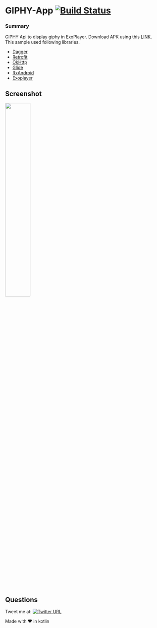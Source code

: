 # GIPHY-App [![Build Status](https://travis-ci.org/krunal3kapadiya/GIPHY-App.svg?branch=master)](https://travis-ci.org/krunal3kapadiya/GIPHY-App)

### Summary

GIPHY Api to display giphy in ExoPlayer. Download APK using this [LINK](https://github.com/krunal3kapadiya/GIPHY-App/releases/download/v1.0/GIPHY.App.apk). This sample used following libraries. 

- [Dagger](https://square.github.io/dagger/)
- [Retrofit](https://developer.android.com/topic/libraries/support-library/index.html)
- [OkHttp](http://square.github.io/okhttp/)
- [Glide](https://github.com/bumptech/glide)
- [RxAndroid](https://github.com/ReactiveX/RxAndroid)
- [Exoplayer](https://github.com/google/ExoPlayer)

## Screenshot

<img src="screenshots/screenshot.gif" width="40%" height="40%"/>

## Questions

Tweet me at: 
[![Twitter URL](https://img.shields.io/badge/Twitter-@krunal3kapadiya-blue.svg?style=for-the-badge)](https://twitter.com/krunal3kapadiya)

Made with :heart: in kotlin
